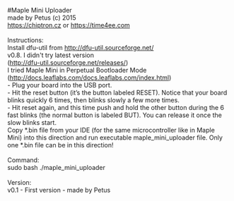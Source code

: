 #Maple Mini Uploader<br>
made by Petus (c) 2015<br>
https://chiptron.cz or https://time4ee.com<br>
<br>
Instructions:<br>
	Install dfu-util from http://dfu-util.sourceforge.net/ <br>
		v0.8. I didn't try latest version<br>
		(http://dfu-util.sourceforge.net/releases/)<br>
	I tried Maple Mini in Perpetual Bootloader Mode (http://docs.leaflabs.com/docs.leaflabs.com/index.html)<br>
		- Plug your board into the USB port.<br>
		- Hit the reset button (it’s the button labeled RESET). Notice that your board blinks quickly 6 times, then blinks 
    slowly a few more times.<br>
		- Hit reset again, and this time push and hold the other button during the 6 fast blinks 
    (the normal button is labeled BUT). You can release it once the slow 			blinks start.	<br>
	Copy *.bin file from your IDE (for the same microcontroller like in Maple Mini) into this direction and 
  run executable maple_mini_uploader file. Only one *.bin file can be in this direction!<br>
<br>
Command:<br>
	sudo bash ./maple_mini_uploader<br>
<br>
Version:<br>
	v0.1 - First version - made by Petus<br>
